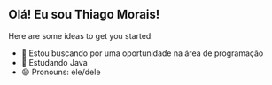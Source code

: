 ## Olá! Eu sou Thiago Morais!


Here are some ideas to get you started:

- 🔭 Estou buscando por uma oportunidade na área de programação
- 🌱 Estudando Java
- 😄 Pronouns: ele/dele
